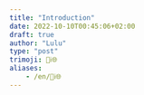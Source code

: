 ```yaml
---
title: "Introduction"
date: 2022-10-10T00:45:06+02:00
draft: true
author: "Lulu"
type: "post"
trimoji: 👋ℹ️🌐
aliases:
    - /en/👋ℹ️🌐
---
```


